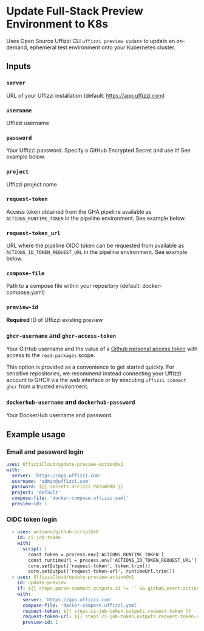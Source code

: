# Update Full-Stack Preview Environment to K8s

Uses Open Source Uffizzi CLI `uffizzi preview update` to update an on-demand, ephemeral test environment onto your Kubernetes cluster.

## Inputs

### `server`

URL of your Uffizzi installation (default: https://app.uffizzi.com)

### `username`

Uffizzi username

### `password`

Your Uffizzi password. Specify a GitHub Encrypted Secret and use it! See example below.

### `project`

Uffizzi project name

### `request-token`

Access token obtained from the GHA pipeline available as `ACTIONS_RUNTIME_TOKEN` in the pipeline environment. See example below.

### `request-token_url`

URL where the pipeline OIDC token can be requested from available as `ACTIONS_ID_TOKEN_REQUEST_URL` in the pipeline environment. See example below.

### `compose-file`

Path to a compose file within your repository (default: docker-compose.yaml)

### `preview-id`

**Required** ID of Uffizzi existing preview

### `ghcr-username` and `ghcr-access-token`

Your GitHub username and the value of a [Github personal access token](https://docs.github.com/en/authentication/keeping-your-account-and-data-secure/creating-a-personal-access-token) with access to the `read:packages` scope.

This option is provided as a convenience to get started quickly. For sensitive repositories, we recommend instead connecting your Uffizzi account to GHCR via the web interface or by executing `uffizzi connect ghcr` from a trusted environment.

### `dockerhub-username` and `dockerhub-password`

Your DockerHub username and password.

## Example usage
### Email and password login

```yaml
uses: UffizziCloud/update-preview-action@v1
with:
  server: 'https://app.uffizzi.com'
  username: 'admin@uffizzi.com'
  password: ${{ secrets.UFFIZZI_PASSWORD }}
  project: 'default'
  compose-file: 'docker-compose.uffizzi.yaml'
  preview-id: 1
```

### OIDC token login

```yaml
  - uses: actions/github-script@v6
    id: ci-job-token
    with:
      script: |
        const token = process.env['ACTIONS_RUNTIME_TOKEN']
        const runtimeUrl = process.env['ACTIONS_ID_TOKEN_REQUEST_URL']
        core.setOutput('request-token', token.trim())
        core.setOutput('request-token-url', runtimeUrl.trim())
  - uses: UffizziCloud/update-preview-action@v1
    id: update-preview
    if: ${{ steps.parse-comment.outputs.id != '' && github.event.action != 'closed' }}
    with:
      server: 'https://app.uffizzi.com'
      compose-file: 'docker-compose.uffizzi.yaml'
      request-token: ${{ steps.ci-job-token.outputs.request-token }}
      request-token-url: ${{ steps.ci-job-token.outputs.request-token-url }}
      preview-id: 1
```

